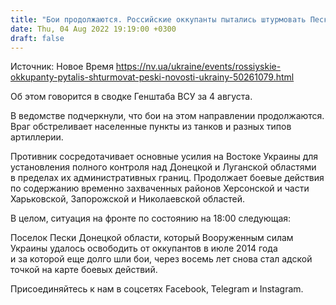 ```yaml
---
title: "Бои продолжаются. Российские оккупанты пытались штурмовать Пески, но получили отпор — Генштаб"
date: Thu, 04 Aug 2022 19:19:00 +0300
draft: false
---
```

Источник: Новое Время https://nv.ua/ukraine/events/rossiyskie-okkupanty-pytalis-shturmovat-peski-novosti-ukrainy-50261079.html


 Об этом говорится в сводке Генштаба ВСУ за 4 августа.

В ведомстве подчеркнули, что бои на этом направлении продолжаются. Враг обстреливает населенные пункты из танков и разных типов артиллерии.

Противник сосредотачивает основные усилия на Востоке Украины для установления полного контроля над Донецкой и Луганской областями в пределах их административных границ. Продолжает боевые действия по содержанию временно захваченных районов Херсонской и части Харьковской, Запорожской и Николаевской областей.

В целом, ситуация на фронте по состоянию на 18:00 следующая:

Поселок Пески Донецкой области, который Вооруженным силам Украины удалось освободить от оккупантов в июле 2014 года и за которой еще долго шли бои, через восемь лет снова стал адской точкой на карте боевых действий.

Присоединяйтесь к нам в соцсетях Facebook, Telegram и Instagram.
